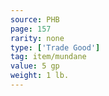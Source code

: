 ```yaml
---
source: PHB
page: 157
rarity: none
type: ['Trade Good']
tag: item/mundane
value: 5 gp
weight: 1 lb.
---
```


